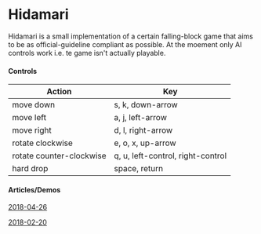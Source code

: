 # Hidamari
Hidamari is a small implementation of a certain falling-block game that aims to
be as official-guideline compliant as possible. At the moement only AI controls
work i.e. te game isn't actually playable.

#### Controls
| Action                   | Key                               |
|--------------------------|-----------------------------------|
| move down                | s, k, down-arrow                  |
| move left                | a, j, left-arrow                  |
| move right               | d, l, right-arrow                 |
| rotate clockwise         | e, o, x, up-arrow                 |
| rotate counter-clockwise | q, u, left-control, right-control |
| hard drop                | space, return                     |

#### Articles/Demos

[2018-04-26](http://www.lunargarden.space/article/4.html)

[2018-02-20](http://lunargarden.space/files/2018-02-15/hidamari_demo.webm)
